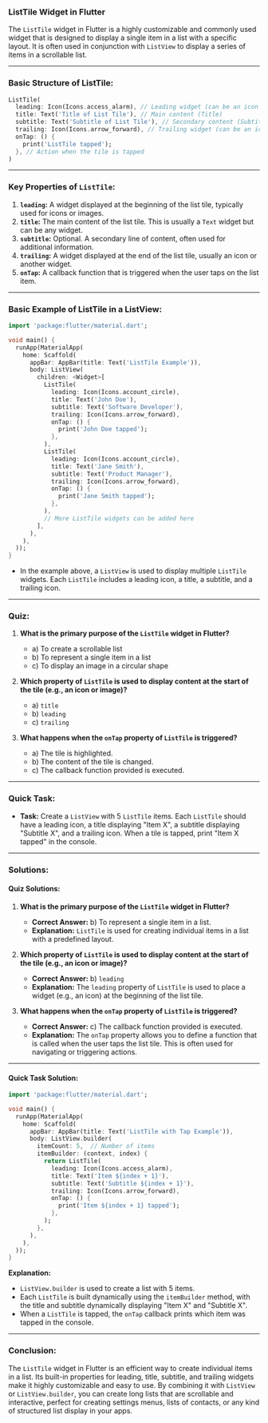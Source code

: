 ### **ListTile Widget in Flutter**

The `ListTile` widget in Flutter is a highly customizable and commonly used widget that is designed to display a single item in a list with a specific layout. It is often used in conjunction with `ListView` to display a series of items in a scrollable list.

---

### **Basic Structure of ListTile:**

```dart
ListTile(
  leading: Icon(Icons.access_alarm), // Leading widget (can be an icon or image)
  title: Text('Title of List Tile'), // Main content (Title)
  subtitle: Text('Subtitle of List Tile'), // Secondary content (Subtitle)
  trailing: Icon(Icons.arrow_forward), // Trailing widget (can be an icon)
  onTap: () {
    print('ListTile tapped');
  }, // Action when the tile is tapped
)
```

---

### **Key Properties of `ListTile`:**
1. **`leading`:** A widget displayed at the beginning of the list tile, typically used for icons or images.
2. **`title`:** The main content of the list tile. This is usually a `Text` widget but can be any widget.
3. **`subtitle`:** Optional. A secondary line of content, often used for additional information.
4. **`trailing`:** A widget displayed at the end of the list tile, usually an icon or another widget.
5. **`onTap`:** A callback function that is triggered when the user taps on the list item.

---

### **Basic Example of ListTile in a ListView:**

```dart
import 'package:flutter/material.dart';

void main() {
  runApp(MaterialApp(
    home: Scaffold(
      appBar: AppBar(title: Text('ListTile Example')),
      body: ListView(
        children: <Widget>[
          ListTile(
            leading: Icon(Icons.account_circle),
            title: Text('John Doe'),
            subtitle: Text('Software Developer'),
            trailing: Icon(Icons.arrow_forward),
            onTap: () {
              print('John Doe tapped');
            },
          ),
          ListTile(
            leading: Icon(Icons.account_circle),
            title: Text('Jane Smith'),
            subtitle: Text('Product Manager'),
            trailing: Icon(Icons.arrow_forward),
            onTap: () {
              print('Jane Smith tapped');
            },
          ),
          // More ListTile widgets can be added here
        ],
      ),
    ),
  ));
}
```

- In the example above, a `ListView` is used to display multiple `ListTile` widgets. Each `ListTile` includes a leading icon, a title, a subtitle, and a trailing icon.
  
---

### **Quiz:**

1. **What is the primary purpose of the `ListTile` widget in Flutter?**
   - a) To create a scrollable list
   - b) To represent a single item in a list
   - c) To display an image in a circular shape

2. **Which property of `ListTile` is used to display content at the start of the tile (e.g., an icon or image)?**
   - a) `title`
   - b) `leading`
   - c) `trailing`

3. **What happens when the `onTap` property of `ListTile` is triggered?**
   - a) The tile is highlighted.
   - b) The content of the tile is changed.
   - c) The callback function provided is executed.

---

### **Quick Task:**

- **Task:** Create a `ListView` with 5 `ListTile` items. Each `ListTile` should have a leading icon, a title displaying "Item X", a subtitle displaying "Subtitle X", and a trailing icon. When a tile is tapped, print "Item X tapped" in the console.

---

### **Solutions:**

#### **Quiz Solutions:**

1. **What is the primary purpose of the `ListTile` widget in Flutter?**
   - **Correct Answer:** b) To represent a single item in a list.
   - **Explanation:** `ListTile` is used for creating individual items in a list with a predefined layout.

2. **Which property of `ListTile` is used to display content at the start of the tile (e.g., an icon or image)?**
   - **Correct Answer:** b) `leading`
   - **Explanation:** The `leading` property of `ListTile` is used to place a widget (e.g., an icon) at the beginning of the list tile.

3. **What happens when the `onTap` property of `ListTile` is triggered?**
   - **Correct Answer:** c) The callback function provided is executed.
   - **Explanation:** The `onTap` property allows you to define a function that is called when the user taps the list tile. This is often used for navigating or triggering actions.

---

#### **Quick Task Solution:**

```dart
import 'package:flutter/material.dart';

void main() {
  runApp(MaterialApp(
    home: Scaffold(
      appBar: AppBar(title: Text('ListTile with Tap Example')),
      body: ListView.builder(
        itemCount: 5,  // Number of items
        itemBuilder: (context, index) {
          return ListTile(
            leading: Icon(Icons.access_alarm),
            title: Text('Item ${index + 1}'),
            subtitle: Text('Subtitle ${index + 1}'),
            trailing: Icon(Icons.arrow_forward),
            onTap: () {
              print('Item ${index + 1} tapped');
            },
          );
        },
      ),
    ),
  ));
}
```

**Explanation:**
- `ListView.builder` is used to create a list with 5 items.
- Each `ListTile` is built dynamically using the `itemBuilder` method, with the title and subtitle dynamically displaying "Item X" and "Subtitle X".
- When a `ListTile` is tapped, the `onTap` callback prints which item was tapped in the console.

---

### **Conclusion:**

The `ListTile` widget in Flutter is an efficient way to create individual items in a list. Its built-in properties for leading, title, subtitle, and trailing widgets make it highly customizable and easy to use. By combining it with `ListView` or `ListView.builder`, you can create long lists that are scrollable and interactive, perfect for creating settings menus, lists of contacts, or any kind of structured list display in your apps.
